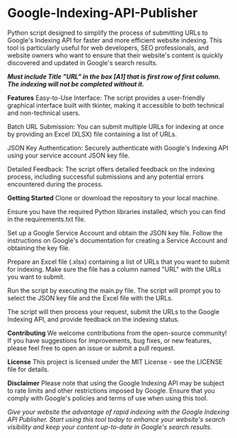 # Google-Indexing-API-Publisher
Python script designed to simplify the process of submitting URLs to Google's Indexing API for faster and more efficient website indexing. This tool is particularly useful for web developers, SEO professionals, and website owners who want to ensure that their website's content is quickly discovered and updated in Google's search results.

_**Must include Title "URL" in the box **[A1]** that is first row of first column. The indexing will not be completed without it.**_

**Features**
Easy-to-Use Interface: The script provides a user-friendly graphical interface built with tkinter, making it accessible to both technical and non-technical users.

Batch URL Submission: You can submit multiple URLs for indexing at once by providing an Excel (XLSX) file containing a list of URLs.

JSON Key Authentication: Securely authenticate with Google's Indexing API using your service account JSON key file.

Detailed Feedback: The script offers detailed feedback on the indexing process, including successful submissions and any potential errors encountered during the process.

**Getting Started**
Clone or download the repository to your local machine.

Ensure you have the required Python libraries installed, which you can find in the requirements.txt file.

Set up a Google Service Account and obtain the JSON key file. Follow the instructions on Google's documentation for creating a Service Account and obtaining the key file.

Prepare an Excel file (.xlsx) containing a list of URLs that you want to submit for indexing. Make sure the file has a column named "URL" with the URLs you want to submit.

Run the script by executing the main.py file. The script will prompt you to select the JSON key file and the Excel file with the URLs.

The script will then process your request, submit the URLs to the Google Indexing API, and provide feedback on the indexing status.

**Contributing**
We welcome contributions from the open-source community! If you have suggestions for improvements, bug fixes, or new features, please feel free to open an issue or submit a pull request.

**License**
This project is licensed under the MIT License - see the LICENSE file for details.

**Disclaimer**
Please note that using the Google Indexing API may be subject to rate limits and other restrictions imposed by Google. Ensure that you comply with Google's policies and terms of use when using this tool.

_Give your website the advantage of rapid indexing with the Google Indexing API Publisher. Start using this tool today to enhance your website's search visibility and keep your content up-to-date in Google's search results._
